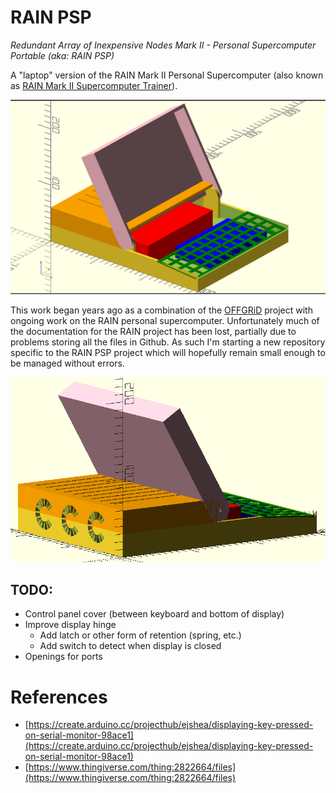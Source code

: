 # RAIN PSP

*Redundant Array of Inexpensive Nodes Mark II - Personal Supercomputer Portable (aka: RAIN PSP)*

A "laptop" version of the RAIN Mark II Personal Supercomputer (also known as [RAIN Mark II Supercomputer Trainer](https://hackaday.io/project/85392-rain-mark-ii-supercomputer-trainer)).

![Assembly screenshot](./images/assembly_screenshot.png)

This work began years ago as a combination of the [OFFGRiD](https://code.jasongullickson.com/jjg/offgrid) project with ongoing work on the RAIN personal supercomputer.  Unfortunately much of the documentation for the RAIN project has been lost, partially due to problems storing all the files in Github.  As such I'm starting a new repository specific to the RAIN PSP project which will hopefully remain small enough to be managed without errors.

![Assembly rear screenshot](./images/assembly_back_screenshot.png)

## TODO:

* Control panel cover (between keyboard and bottom of display)
* Improve display hinge
    + Add latch or other form of retention (spring, etc.)
    + Add switch to detect when display is closed
* Openings for ports


# References
* [https://create.arduino.cc/projecthub/ejshea/displaying-key-pressed-on-serial-monitor-98ace1](https://create.arduino.cc/projecthub/ejshea/displaying-key-pressed-on-serial-monitor-98ace1)
* [https://www.thingiverse.com/thing:2822664/files](https://www.thingiverse.com/thing:2822664/files)
